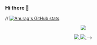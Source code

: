### Hi there 👋

<!--
**kabaBZ/kabaBZ** is a ✨ _special_ ✨ repository because its `README.md` (this file) appears on your GitHub profile.

Here are some ideas to get you started:

- 🔭 I’m currently working on ...
- 🌱 I’m currently learning ...
- 👯 I’m looking to collaborate on ...
- 🤔 I’m looking for help with ...
- 💬 Ask me about ...
- 📫 How to reach me: ...
- 😄 Pronouns: ...
- ⚡ Fun fact: ...
-->
// [![Anurag's GitHub stats](https://github-readme-stats.vercel.app/api?username=kabaBZ)](https://github.com/kabaBZ/github-readme-stats&show_icons=true&theme=radical)
<p align="center">
  <a href="https://github.com/coderxm">  <!--statics主页地址，可修改-->
    <img src="https://github-readme-stats-eight-theta.vercel.app/api?username=kabaBZ&show_icons=true&theme=algolia&include_all_commits=true&count_private=true&hide=issues"/>   <!--可修改-->
  </a>
</p>
<p align="center">
  <a href="https://github.com/kabaBZ">  <!--热门语言，可修改-->
    <img src="https://github-readme-stats-eight-theta.vercel.app/api/top-langs/?username=kabaBZ&layout=compact&langs_count=5&theme=algolia"/>  <!--可修改-->
<!--   </a>
   <a href="https://https://github.com/coderxm/CNblogs-Theme-NewSakura">  <!--pinned推荐项目,可修改-->
    <img src="https://github-readme-stats.anuraghazra1.vercel.app/api/pin/?username=kabaBZ&repo=CNblogs-Theme-NewSakura&theme=algolia"/>
  </a>   <!--可修改--> -->
</p>
